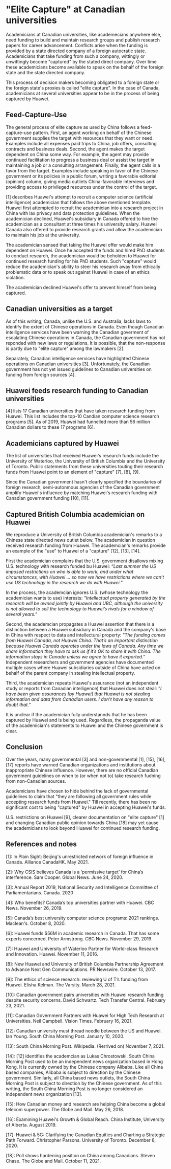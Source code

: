 # "Elite Capture" at Canadian universities
Academicians at Canadian universities, like academecians anywhere else, need funding to build and maintain research groups and publish research papers for career advancement.
Conflicts arise when the funding is provided by a state directed company of a foreign autocratic state.
Academicians that take funding from such a company, wittingly or unwittingly become "captured" by the stated direct company.
Over time these academicians become available to speak on the behalf of the foreign state and the state directed company.

This process of decision makers becoming obligated to a foreign state or the foreign state's proxies is called "elite capture".
In the case of Canada, academicians at several universities appear to be in the process of being captured by Huawei.

## Feed-Capture-Use
The general process of elite capture as used by China follows a feed-capture-use pattern.
First, an agent working on behalf of the Chinese government supplies the target with resources that they want or need.
Examples include all expenses paid trips to China, job offers, consulting contracts and business deals.
Second, the agent makes the target dependent on China some way. 
For example, the agent may provide continued facilitation to progress a business deal or assist the target in maintaining a job or a consulting arrangement.
Finally, the agent calls in a favor from the target.
Examples include speaking in favor of the Chinese government or its policies in a public forum, writing a favorable editorial (opinion) column, giving media outliets China-favorable interviews and providing access to privileged resources under the control of the target.

\[1\] describes Huawei's attempt to recruit a computer science (artificial intelligence) academician that follows the above mentioned template.
Huawei first attempted to recruit the academician into a research project in China with lax privacy and data protection guidelines.
When the academician declined, Huawei's subsidiary in Canada offered to hire the academician as a consultant at three times his university salary.
Huawei Canada also offered to provide research grants and allow the academician to maintain his job at the university.

The academician sensed that taking the Huawei offer would make him dependent on Huawei.
Once he accepted the funds and hired PhD students to conduct research, the academician would be beholden to Huawei for continued research funding for his PhD students.
Such "capture" would reduce the academician's ability to steer his research away from ethically problematic data or to speak out against Huawei in case of an ethics violation.

The academician declined Huawei's offer to prevent himself from being captured.

## Canadian universities as a target
As of this writing, Canada, unlike the U.S. and Australia, lacks laws to identify the extent of Chinese operations in Canada.
Even though Canadian intelligence services have been warning the Canadian goverment of escalating Chinese operations in Canada, the Canadian government has not reponded with new laws or regulations.
It is possible, that the non-response is partly due to "elite capture" among the lawmakers \[2\].

Separately, Canadian intelligence services have highlighted Chinese operations on Canadian universities \[3\].
Unfortunately, the Canadian government has not yet issued guidelines to Canadian universities on funding from foreign sources \[4\].

## Huawei feeds research funding to Canadian universities
\[4\] lists 17 Canadian universities that have taken research funding from Huawei.
This list includes the top-10 Candian computer science research programs \[5\].
As of 2019, Huawei had funnelled more than 56 million Canadian dollars to these 17 programs \[6\].

## Academicians captured by Huawei
The list of universities that received Huawei's research funds include the University of Waterloo, the University of British Columbia and the University of Toronto.
Public statements from these universities touting their research funds from Huawei point to an element of "capture" \[7\], \[8\], \[9\].

Since the Canadian government hasn't clearly specified the boundaries of foreign research, semi-autonmous agencies of the Canadian government amplify Huawei's influence by matching Huawei's research funding with Canadian government funding \[10\], \[11\].

## Captured British Columbia academician on Huawei
We reproduce a University of British Columbia academician's remarks to a Chinese state directed news outlet below.
The academician in question received research funding from Huawei.
The academcian's remarks provide an example of the "use" to Huawei of a "capture" \[12\], \[13\], \[14\].

First the academician complains that the U.S. government disallows mixing U.S. technology with research funded bu Huawei:
*“Last summer the US imposed restrictions on who is able to work, and under what circumstances, with Huawei … so now we have restrictions where we can’t use US technology in the research we do with Huawei.”* 

In the process, the academcian ignores U.S. (whose technology the academician wants to use) interests:
*"Intellectual property generated by the research will be owned jointly by Huawei and UBC, although the university is not allowed to sell the technology to Huawei’s rivals for a window of several years."*

Second, the academcian propagates a Huawei assertion that there is a distinction between a Huawei subsidiary in Canada and the company's base in China with respect to data and intellectural property:
*"The funding comes from Huawei Canada, not Huawei China. That’s an important distinction because Huawei Canada operates under the laws of Canada. Any time we share information they have to ask us if it’s OK to share it with China. The information stays in Canada unless we agree to have it exported.”*
Independent researchers and government agencies have documented multiple cases where Huawei subsidiaries outside of China have acted on behalf of the parent company in stealing intellectual property.

Third, the academician repeats Huawei's assurance (not an independent study or reports from Canadian intelligence) that Huawei does not steal:
*“I have been given assurances [by Huawei] that Huawei is not stealing information and data from Canadian users. I don’t have any reason to doubt that.”*

It is unclear if the academician fully understannds that he has been captured by Huawei and is being used.
Regardless, the propaganda value of the academician's statements to Huawei and the Chinese government is clear.

## Conclusion
Over the years, many governmental \[3\] and non-governmental \[1\], \[15\], \[16\], \[17\] reports have warned Canadian organizations and institutions about inappropriate Chinese influence.
However, there are no official Canadian government guidelines on when to (or when not to) take research fudning from non-Canadian sources.

Academicians have chosen to hide behind the lack of governmental guidelines to claim that "they are following all government rules while accepting research funds from Huawei."
Till recently, there has been no significant cost to being "captured" by Huawei in accepting Huawei's funds.

U.S. restrictions on Huawei \[9\], clearer documentation on "elite capture"  \[1\] and changing Canadian public opinion towards China \[18\] may yet cause the academicians to look beyond Huawei for continued research funding.

## References and notes
\[1\]: In Plain Sight: Beijing's unrestricted network of foreign influence in Canada. Alliance CanadaHK. May 2021.

\[2\]: Why CSIS believes Canada is a ‘permissive target’ for China’s interference. Sam Cooper. Global News. June 24, 2020.

\[3\]: Annual Report 2019, National Security and Intelligence Committee of Parliamentarians. Canada. 2020

\[4\]: Who benefits? Canada’s top universities partner with Huawei. CBC News. November 26, 2019.

\[5\]: Canada’s best university computer science programs: 2021 rankings. Maclean's. October 8, 2020.

\[6\]: Huawei funds $56M in academic research in Canada. That has some experts concerned. Peter Armstrong. CBC News. November 29, 2019.

\[7\]: Huawei and University of Waterloo Partner for World-class Research and Innovation. Huawei. November 11, 2016.

\[8\]: New Huawei and University of British Columbia Partnership Agreement to Advance Next Gen Communications. PR Newswire. October 13, 2017.

\[9\]: The ethics of science research: reviewing U of T’s funding from Huawei. Elisha Kelman. The Varsity. March 28, 2021.

\[10\]: Canadian government pairs universities with Huawei research funding despite security concerns. David Schwartz. Tech Transfer Central. February 23, 2021. 

\[11\]: Canadian Government Partners with Huawei for High Tech Research at Universities. Neil Campbell. Vision Times. February 16, 2021.

\[12\]: Canadian university must thread needle between the US and Huawei. Ian Young. South China Morning Post. January 10, 2020.

\[13\]: South China Morning Post. Wikipedia. (Rerrived on) November 7, 2021.

\[14\]: \[12\] identifies the academcian as Lukas Chrostowski. South China Morning Post used to be an independent news organization based in Hong Kong. 
It is currently owned by the Chinese company Alibaba. Like all China based companies, Alibaba is subject to direction by the Chinese government. 
Similarly, all China based news outlets, the South China Morning Post is subject to direction by the Chinese government. 
As of this writing, the South China Morning Post is no longer considered an independent news organization \[13\]. 

\[15\]: How Canadian money and research are helping China become a global telecom superpower. The Globe and Mail. May 26, 2018.

\[16\]: Examining Huawei's Growth & Global Reach. China Institute, University of Alberta. August 2019.

\[17\]:  Huawei & 5G: Clarifying the Canadian Equities and Charting a Strategic Path Forward. Christopher Parsons. University of Toronto. December 8, 2020.

\[18\]: Poll shows hardening position on China among Canadians. Steven Chase. The Globe and Mail. October 11, 2021.
